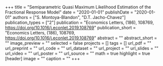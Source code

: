 +++
title = "Semiparametric Quasi Maximum Likelihood Estimation of the Fractional Response Model"
date = "2020-01-01"
publishDate = "2020-01-01"
authors = ["S. Montoya-Blandon", "D.T. Jacho-Chavez"]
publication_types = ["2"]
publication = "Economics Letters, (186), 108769, https://doi.org/10.1016/j.econlet.2019.108769"
publication_short = "Economics Letters, (186), 108769, https://doi.org/10.1016/j.econlet.2019.108769"
abstract = ""
abstract_short = ""
image_preview = ""
selected = false
projects = []
tags = []
url_pdf = ""
url_preprint = ""
url_code = ""
url_dataset = ""
url_project = ""
url_slides = ""
url_video = ""
url_poster = ""
url_source = ""
math = true
highlight = true
[header]
image = ""
caption = ""
+++
